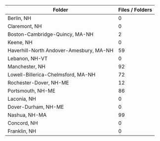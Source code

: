 | Folder                                  |   Files / Folders |
|-----------------------------------------|-------------------|
| Berlin, NH                              |                 0 |
| Claremont, NH                           |                 0 |
| Boston-Cambridge-Quincy, MA-NH          |                 2 |
| Keene, NH                               |                 0 |
| Haverhill-North Andover-Amesbury, MA-NH |                59 |
| Lebanon, NH-VT                          |                 0 |
| Manchester, NH                          |                92 |
| Lowell-Billerica-Chelmsford, MA-NH      |                72 |
| Rochester-Dover, NH-ME                  |                12 |
| Portsmouth, NH-ME                       |                86 |
| Laconia, NH                             |                 0 |
| Dover-Durham, NH-ME                     |                 0 |
| Nashua, NH-MA                           |                99 |
| Concord, NH                             |                 0 |
| Franklin, NH                            |                 0 |